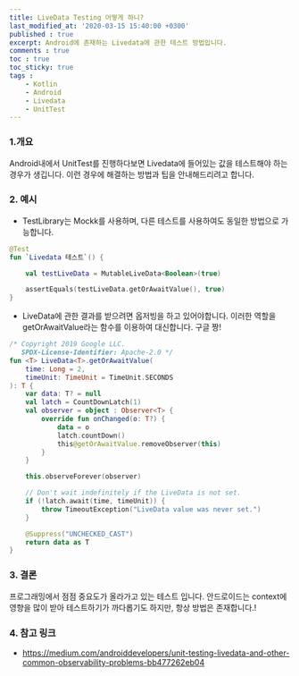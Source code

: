 ```yaml
---
title: LiveData Testing 어떻게 하니?
last_modified_at: '2020-03-15 15:40:00 +0300'
published : true
excerpt: Android에 존재하는 Livedata에 관한 테스트 방법입니다.
comments : true
toc : true
toc_sticky: true
tags :
    - Kotlin
    - Android
    - Livedata
    - UnitTest
---
```


### 1.개요

Android내에서 UnitTest를 진행하다보면 Livedata에 들어있는 값을 테스트해야 하는 경우가 생깁니다. 이런 경우에 해결하는 방법과 팁을 안내해드리려고 합니다.

### 2. 예시

- TestLibrary는 Mockk를 사용하며, 다른 테스트를 사용하여도 동일한 방법으로 가능합니다.

```kotlin
@Test
fun `Livedata 테스트`() {

    val testLiveData = MutableLiveData<Boolean>(true)

    assertEquals(testLiveData.getOrAwaitValue(), true)
}
```

- LiveData에 관한 결과를 받으려면 옵저빙을 하고 있어야합니다. 이러한 역할을 getOrAwaitValue라는 함수를 이용하여 대신합니다. 구글 짱!

```kotlin
/* Copyright 2019 Google LLC.
   SPDX-License-Identifier: Apache-2.0 */
fun <T> LiveData<T>.getOrAwaitValue(
    time: Long = 2,
    timeUnit: TimeUnit = TimeUnit.SECONDS
): T {
    var data: T? = null
    val latch = CountDownLatch(1)
    val observer = object : Observer<T> {
        override fun onChanged(o: T?) {
            data = o
            latch.countDown()
            this@getOrAwaitValue.removeObserver(this)
        }
    }

    this.observeForever(observer)

    // Don't wait indefinitely if the LiveData is not set.
    if (!latch.await(time, timeUnit)) {
        throw TimeoutException("LiveData value was never set.")
    }

    @Suppress("UNCHECKED_CAST")
    return data as T
}
```

### 3. 결론

프로그래밍에서 점점 중요도가 올라가고 있는 테스트 입니다. 안드로이드는 context에 영향을 많이 받아 테스트하기가 까다롭기도 하지만, 항상 방법은 존재합니다.!


### 4. 참고 링크

- https://medium.com/androiddevelopers/unit-testing-livedata-and-other-common-observability-problems-bb477262eb04